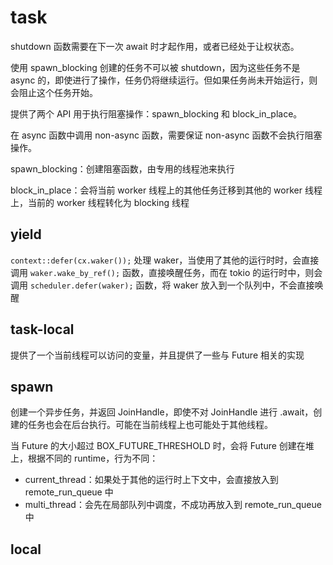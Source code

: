 # task

shutdown 函数需要在下一次 await 时才起作用，或者已经处于让权状态。

使用 spawn_blocking 创建的任务不可以被 shutdown，因为这些任务不是 async 的，即使进行了操作，任务仍将继续运行。但如果任务尚未开始运行，则会阻止这个任务开始。

提供了两个 API 用于执行阻塞操作：spawn_blocking 和 block_in_place。

在 async 函数中调用 non-async 函数，需要保证 non-async 函数不会执行阻塞操作。

spawn_blocking：创建阻塞函数，由专用的线程池来执行

block_in_place：会将当前 worker 线程上的其他任务迁移到其他的 worker 线程上，当前的 worker 线程转化为 blocking 线程

## yield

`context::defer(cx.waker());` 处理 waker，当使用了其他的运行时时，会直接调用 `waker.wake_by_ref();` 函数，直接唤醒任务，而在 tokio 的运行时中，则会调用 `scheduler.defer(waker);` 函数，将 waker 放入到一个队列中，不会直接唤醒

## task-local

提供了一个当前线程可以访问的变量，并且提供了一些与 Future 相关的实现

## spawn

创建一个异步任务，并返回 JoinHandle，即使不对 JoinHandle 进行 .await，创建的任务也会在后台执行。可能在当前线程上也可能处于其他线程。

当 Future 的大小超过 BOX_FUTURE_THRESHOLD 时，会将 Future 创建在堆上，根据不同的 runtime，行为不同：

- current_thread：如果处于其他的运行时上下文中，会直接放入到 remote_run_queue 中
- multi_thread：会先在局部队列中调度，不成功再放入到 remote_run_queue 中

## local

